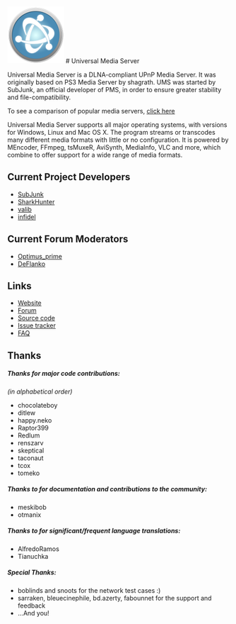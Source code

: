 <img src="https://github.com/UniversalMediaServer/UniversalMediaServer/blob/master/src/main/resources/images/logo.png?raw=true" alt="Universal Media Server" width="128" height="128"/>
# Universal Media Server 

Universal Media Server is a DLNA-compliant UPnP Media Server.
It was originally based on PS3 Media Server by shagrath.
UMS was started by SubJunk, an official developer of PMS, in order to ensure greater stability and file-compatibility.

To see a comparison of popular media servers, [click here](http://www.universalmediaserver.com/comparison/)

Universal Media Server supports all major operating systems, with versions for Windows, Linux and Mac OS X.
The program streams or transcodes many different media formats with little or no configuration.
It is powered by MEncoder, FFmpeg, tsMuxeR, AviSynth, MediaInfo, VLC and more, which combine to offer support for a wide range of media formats.

## Current Project Developers

* [SubJunk](http://www.universalmediaserver.com/forum/memberlist.php?mode=viewprofile&u=2)
* [SharkHunter](http://www.universalmediaserver.com/forum/memberlist.php?mode=viewprofile&u=62)
* [valib](http://www.universalmediaserver.com/forum/memberlist.php?mode=viewprofile&u=683)
* [infidel](http://www.universalmediaserver.com/forum/memberlist.php?mode=viewprofile&u=171)

## Current Forum Moderators

* [Optimus_prime](http://www.universalmediaserver.com/forum/memberlist.php?mode=viewprofile&u=61)
* [DeFlanko](http://www.universalmediaserver.com/forum/memberlist.php?mode=viewprofile&u=134) 

## Links
* [Website](http://www.universalmediaserver.com/)
* [Forum](http://www.universalmediaserver.com/forum)
* [Source code](https://github.com/UniversalMediaServer/UniversalMediaServer)
* [Issue tracker](https://github.com/UniversalMediaServer/UniversalMediaServer/issues?state=open)
* [FAQ](http://www.universalmediaserver.com/faq/)

## Thanks

##### Thanks for major code contributions:
*(in alphabetical order)*
* chocolateboy
* ditlew
* happy.neko
* Raptor399
* Redlum
* renszarv
* skeptical
* taconaut
* tcox
* tomeko


##### Thanks to for documentation and contributions to the community:

* meskibob
* otmanix

##### Thanks to for significant/frequent language translations:

* AlfredoRamos
* Tianuchka

##### Special Thanks: 

* boblinds and snoots for the network test cases :)
* sarraken, bleuecinephile, bd.azerty, fabounnet for the support and feedback
* ...And you!
